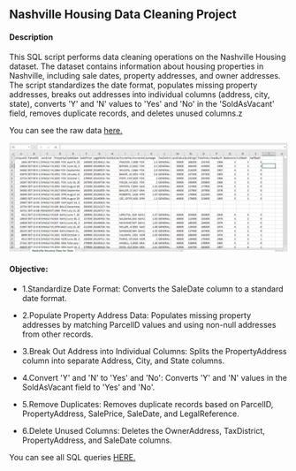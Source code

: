 ## Nashville Housing Data Cleaning Project
#### Description

This SQL script performs data cleaning operations on the Nashville Housing dataset. The dataset contains information about housing properties in Nashville, including sale dates, property addresses, and owner addresses. The script standardizes the date format, populates missing property addresses, breaks out addresses into individual columns (address, city, state), converts 'Y' and 'N' values to 'Yes' and 'No' in the 'SoldAsVacant' field, removes duplicate records, and deletes unused columns.z

You can see the raw data [here.](https://github.com/As2909/Projects/blob/main/SQL%20-%20Data%20Cleaning/Files/Nashville%20Housing%20Data%20for%20Data%20Cleaning%201.csv)

![alt text](https://github.com/As2909/Projects/blob/main/SQL%20-%20Data%20Cleaning/Files/Raw%20Data.png)

#### Objective:
- 1.Standardize Date Format: Converts the SaleDate column to a standard date format.

- 2.Populate Property Address Data: Populates missing property addresses by matching ParcelID values and using non-null addresses from other records.

- 3.Break Out Address into Individual Columns: Splits the PropertyAddress column into separate Address, City, and State columns.

- 4.Convert 'Y' and 'N' to 'Yes' and 'No': Converts 'Y' and 'N' values in the SoldAsVacant field to 'Yes' and 'No'.

- 5.Remove Duplicates: Removes duplicate records based on ParcelID, PropertyAddress, SalePrice, SaleDate, and LegalReference.

- 6.Delete Unused Columns: Deletes the OwnerAddress, TaxDistrict, PropertyAddress, and SaleDate columns.

You can see all SQL queries [HERE.](https://github.com/As2909/Projects/blob/main/SQL%20-%20Data%20Cleaning/Files/Data%20Cleaning.sql)
